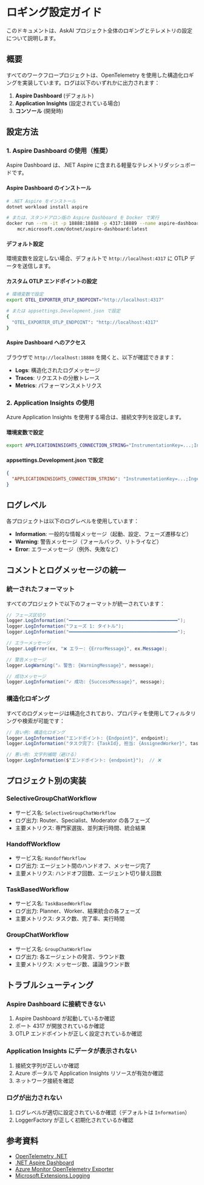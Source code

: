 # ロギング設定ガイド

このドキュメントは、AskAI プロジェクト全体のロギングとテレメトリの設定について説明します。

## 概要

すべてのワークフロープロジェクトは、OpenTelemetry を使用した構造化ロギングを実装しています。ログは以下のいずれかに出力されます：

1. **Aspire Dashboard** (デフォルト)
2. **Application Insights** (設定されている場合)
3. **コンソール** (開発時)

## 設定方法

### 1. Aspire Dashboard の使用（推奨）

Aspire Dashboard は、.NET Aspire に含まれる軽量なテレメトリダッシュボードです。

#### Aspire Dashboard のインストール

```bash
# .NET Aspire をインストール
dotnet workload install aspire

# または、スタンドアロン版の Aspire Dashboard を Docker で実行
docker run --rm -it -p 18888:18888 -p 4317:18889 --name aspire-dashboard \
    mcr.microsoft.com/dotnet/aspire-dashboard:latest
```

#### デフォルト設定

環境変数を設定しない場合、デフォルトで `http://localhost:4317` に OTLP データを送信します。

#### カスタム OTLP エンドポイントの設定

```bash
# 環境変数で設定
export OTEL_EXPORTER_OTLP_ENDPOINT="http://localhost:4317"

# または appsettings.Development.json で設定
{
  "OTEL_EXPORTER_OTLP_ENDPOINT": "http://localhost:4317"
}
```

#### Aspire Dashboard へのアクセス

ブラウザで `http://localhost:18888` を開くと、以下が確認できます：

- **Logs**: 構造化されたログメッセージ
- **Traces**: リクエストの分散トレース
- **Metrics**: パフォーマンスメトリクス

### 2. Application Insights の使用

Azure Application Insights を使用する場合は、接続文字列を設定します。

#### 環境変数で設定

```bash
export APPLICATIONINSIGHTS_CONNECTION_STRING="InstrumentationKey=...;IngestionEndpoint=..."
```

#### appsettings.Development.json で設定

```json
{
  "APPLICATIONINSIGHTS_CONNECTION_STRING": "InstrumentationKey=...;IngestionEndpoint=..."
}
```

## ログレベル

各プロジェクトは以下のログレベルを使用しています：

- **Information**: 一般的な情報メッセージ（起動、設定、フェーズ遷移など）
- **Warning**: 警告メッセージ（フォールバック、リトライなど）
- **Error**: エラーメッセージ（例外、失敗など）

## コメントとログメッセージの統一

### 統一されたフォーマット

すべてのプロジェクトで以下のフォーマットが統一されています：

```csharp
// フェーズ区切り
logger.LogInformation("━━━━━━━━━━━━━━━━━━━━━━━━━━━━━━━━━━━━━━━━");
logger.LogInformation("フェーズ 1: タイトル");
logger.LogInformation("━━━━━━━━━━━━━━━━━━━━━━━━━━━━━━━━━━━━━━━━");

// エラーメッセージ
logger.LogError(ex, "❌ エラー: {ErrorMessage}", ex.Message);

// 警告メッセージ
logger.LogWarning("⚠️ 警告: {WarningMessage}", message);

// 成功メッセージ
logger.LogInformation("✓ 成功: {SuccessMessage}", message);
```

### 構造化ロギング

すべてのログメッセージは構造化されており、プロパティを使用してフィルタリングや検索が可能です：

```csharp
// 良い例: 構造化ロギング
logger.LogInformation("エンドポイント: {Endpoint}", endpoint);
logger.LogInformation("タスク完了: {TaskId}, 担当: {AssignedWorker}", taskId, worker);

// 悪い例: 文字列補間（避ける）
logger.LogInformation($"エンドポイント: {endpoint}");  // ❌
```

## プロジェクト別の実装

### SelectiveGroupChatWorkflow

- サービス名: `SelectiveGroupChatWorkflow`
- ログ出力: Router、Specialist、Moderator の各フェーズ
- 主要メトリクス: 専門家選抜、並列実行時間、統合結果

### HandoffWorkflow

- サービス名: `HandoffWorkflow`
- ログ出力: エージェント間のハンドオフ、メッセージ完了
- 主要メトリクス: ハンドオフ回数、エージェント切り替え回数

### TaskBasedWorkflow

- サービス名: `TaskBasedWorkflow`
- ログ出力: Planner、Worker、結果統合の各フェーズ
- 主要メトリクス: タスク数、完了率、実行時間

### GroupChatWorkflow

- サービス名: `GroupChatWorkflow`
- ログ出力: 各エージェントの発言、ラウンド数
- 主要メトリクス: メッセージ数、議論ラウンド数

## トラブルシューティング

### Aspire Dashboard に接続できない

1. Aspire Dashboard が起動しているか確認
2. ポート 4317 が開放されているか確認
3. OTLP エンドポイントが正しく設定されているか確認

### Application Insights にデータが表示されない

1. 接続文字列が正しいか確認
2. Azure ポータルで Application Insights リソースが有効か確認
3. ネットワーク接続を確認

### ログが出力されない

1. ログレベルが適切に設定されているか確認（デフォルトは `Information`）
2. LoggerFactory が正しく初期化されているか確認

## 参考資料

- [OpenTelemetry .NET](https://opentelemetry.io/docs/languages/net/)
- [.NET Aspire Dashboard](https://learn.microsoft.com/ja-jp/dotnet/aspire/fundamentals/dashboard)
- [Azure Monitor OpenTelemetry Exporter](https://learn.microsoft.com/ja-jp/azure/azure-monitor/app/opentelemetry-enable)
- [Microsoft.Extensions.Logging](https://learn.microsoft.com/ja-jp/dotnet/core/extensions/logging)
